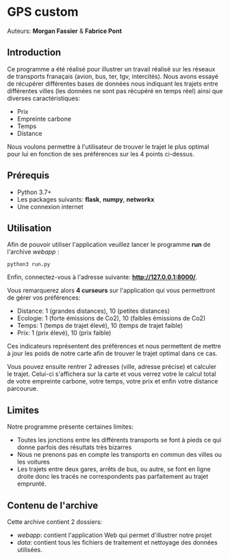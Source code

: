 # GPS custom 
Auteurs: **Morgan Fassier** & **Fabrice Pont**
## Introduction
Ce programme a été réalisé pour illustrer un travail réalisé sur les réseaux de transports franaçais (avion, bus, ter, tgv, intercités). Nous avons essayé de récupérer différentes bases de données nous indiquant les trajets entre différentes villes (les données ne sont pas récupéré en temps réel) ainsi que diverses caractéristiques:
- Prix
- Empreinte carbone
- Temps
- Distance

Nous voulons permettre à l'utilisateur de trouver le trajet le plus optimal pour lui en fonction de ses préférences sur les 4 points ci-dessus.

## Prérequis
- Python 3.7+
- Les packages suivants: **flask**, **numpy**, **networkx**
- Une connexion internet

## Utilisation

Afin de pouvoir utiliser l'application veuillez lancer le programme **run** de l'archive *webapp* :
```
python3 run.py
```
Enfin, connectez-vous à l'adresse suivante: **http://127.0.0.1:8000/**.

Vous remarquerez alors **4 curseurs** sur l'application qui vous permettront de gérer vos préférences:
- Distance: 1 (grandes distances), 10 (petites distances)
- Ecologie: 1 (forte émissions de Co2), 10 (faibles émissions de Co2)
- Temps: 1 (temps de trajet élevé), 10 (temps de trajet faible)
- Prix: 1 (prix élevé), 10 (prix faible)

Ces indicateurs représentent des préférences et nous permettent de mettre à jour les poids de notre carte afin de trouver le trajet optimal dans ce cas.

Vous pouvez ensuite rentrer 2 adresses (ville, adresse précise) et calculer le trajet. Celui-ci s'affichera sur la carte et vous verrez votre le calcul total de votre empreinte carbone, votre temps, votre prix et enfin votre distance parcourue.


## Limites
Notre programme présente certaines limites:
- Toutes les jonctions entre les différents transports se font à pieds ce qui donne parfois des résultats très bizarres
- Nous ne prenons pas en compte les transports en commun des villes ou les voitures
- Les trajets entre deux gares, arrêts de bus, ou autre, se font en ligne droite donc les tracés ne correspondents pas parfaitement au trajet emprunté.

## Contenu de l'archive
Cette archive contient 2 dossiers:
- *webapp*: contient l'application Web qui permet d'illustrer notre projet
- *data*: contient tous les fichiers de traitement et nettoyage des données utilisées.
